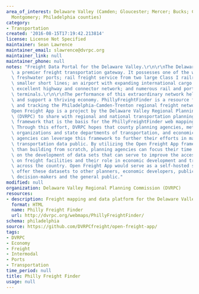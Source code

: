 ```yaml
---
area_of_interest: Delaware Valley (Camden; Gloucester; Mercer; Bucks; Chester; Delaware;
  Montgomery; Philadelphia counties)
category:
- Transportation
created: '2016-08-15T17:19:42.213814'
license: License Not Specified
maintainer: Sean Lawrence
maintainer_email: slawrence@dvrpc.org
maintainer_link: null
maintainer_phone: null
notes: "Freight Data Portal for the Delaware Valley.\r\n\r\nThe Delaware Valley is\
  \ a premier freight transportation gateway. It possesses one of the world's busiest\
  \ freshwater ports; rail freight service from two large Class I railroads and 12\
  \ smaller short lines; an airport with expanding international cargo services; an\
  \ excellent highway and connector network; and numerous rail and port intermodal\
  \ terminals.\r\n\r\nThe performance of this extraordinary network helps promote\
  \ and support a thriving economy. PhillyFreightFinder is a resource for exploring\
  \ and tracking the Philadelphia-Camden-Trenton regional freight network.\r\n\r\n\
  Open Freight App is a project by the Delaware Valley Regional Planning Commission\
  \ (DVRPC) to share with regional and national transportation planning partners the\
  \ framework that is the basis for the PhillyFreightFinder web mapping and data application.\
  \ Through this effort, DVRPC hopes that county planning agencies, metropolitan planning\
  \ organizations and state departments of transportation, and economic development\
  \ agencies can leverage this framework to further their efforts in making freight\
  \ transportation data public. By utilizing the Open Freight App framework, rather\
  \ than building from scratch, planning agencies can focus their time and resources\
  \ on the development of data sets that can serve to improve the access to information\
  \ on freight facilities and their role in economic development and transportation\
  \ across the country. Open Freight App would serve as a self-hosted solution to\
  \ offer these datasets to other planners, economic developers, public officials,\
  \ decision-makers and the general public."
modified: null
organization: Delaware Valley Regional Planning Commission (DVRPC)
resources:
- description: Freight mapping and data platform for the Delaware Valley
  format: HTML
  name: Philly Freight Finder
  url: http://dvrpc.org/webmaps/PhillyFreightFinder/
schema: philadelphia
source: https://github.com/DVRPCfreight/open-freight-app/
tags:
- DVRPC
- Economy
- Freight
- Intermodal
- Ports
- Transportation
time_period: null
title: Philly Freight Finder
usage: null
---
```

